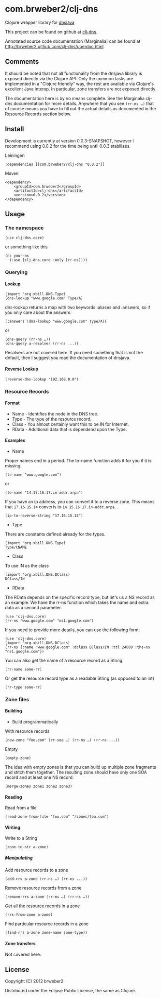 # com.brweber2/clj-dns

Clojure wrapper library for [dnsjava](http://www.xbill.org/dnsjava)

This project can be found on github at [clj-dns](https://github.com/brweber2/clj-dns).

Annotated source code documentation (Marginalia) can be found at <http://brweber2.github.com/clj-dns/uberdoc.html>.

## Comments

It should be noted that not all functionality from the dnsjava library is exposed directly via the Clojure API. Only the common tasks are implemented in a "Clojure friendly" way, the rest are available via Clojure's excellent Java interop. In particular, zone transfers are not exposed directly.

The documentation here is by no means complete. See the Marginalia clj-dns documentation for more details. Anywhere that you see ```(rr-ns …)``` that of course means you have to fill out the actual details as documented in the Resource Records section below.

## Install

Development is currently at version 0.0.3-SNAPSHOT, however I recommend using 0.0.2 for the time being until 0.0.3 stabilizes.

Leiningen

    :dependencies [[com.brweber2/clj-dns "0.0.2"]]

Maven

    <dependency>
        <groupId>com.brweber2</groupId>
        <artifactId>clj-dns</artifactId>
        <version>0.0.2</version>
    </dependency>

## Usage

### The namespace

    (use clj-dns.core)
    
or something like this

    (ns your-ns
      (:use [clj-dns.core :only [rr-ns]]))

### Querying

#### Lookup

    (import 'org.xbill.DNS.Type)
    (dns-lookup "www.google.com" Type/A)
    
dns-lookup returns a map with two keywords :aliases and :answers, so if you only care about the answers:

    (:answers (dns-lookup "www.google.com" Type/A))

or
    
    (dns-query (rr-ns …))
    (dns-query a-resolver (rr-ns ...))

Resolvers are not covered here. If you need something that is not the default, then I suggest you read the documentation of dnsjava.

#### Reverse Lookup

    (reverse-dns-lookup "192.168.0.0")

### Resource Records

#### Format

* Name - Identifies the node in the DNS tree.
* Type - The type of the resource record.
* Class - You almost certainly want this to be IN for Internet.
* RData - Additional data that is dependend upon the Type.

#### Examples

* Name

Proper names end in a period. The to-name function adds it for you if it is missing.

    (to-name "www.google.com")

or

    (to-name "14.15.16.17.in-addr.arpa")

If you have an ip address, you can convert it to a reverse zone. This means that ```17.16.15.14``` converts to ```14.15.16.17.in-addr.arpa.```.

    (ip-to-reverse-string "17.16.15.14")

* Type

There are constants defined already for the types.

    (import 'org.xbill.DNS.Type)
    Type/CNAME

* Class

To use IN as the class

    (import 'org.xbill.DNS.DClass)
    DClass/IN

* RData

The RData depends on the specific record type, but let's us a NS record as an example. We have the rr-ns function which takes the name and extra data as a second parameter.

    (use 'clj-dns.core)
    (rr-ns "www.google.com" "ns1.google.com")

If you need to provide more details, you can use the following form:

    (use 'clj-dns.core)
    (import 'org.xbill.DNS.DClass)
    (rr-ns {:name "www.google.com" :dclass DClass/IN :ttl 24000 :the-ns "ns1.google.com"})

You can also get the name of a resource record as a String

    (rr-name some-rr)
    
Or get the resource record type as a readable String (as opposed to an int)

    (rr-type some-rr)

### Zone files

#### Building

* Build programmatically

With resource records
 
    (new-zone "foo.com" (rr-soa …) (rr-ns …) (rr-ns ...))    
    
Empty
    
    (empty-zone)
    
The idea with empty zones is that you can build up multiple zone fragments and stitch them together. The resulting zone should have only one SOA record and at least one NS record.

    (merge-zones zone1 zone2 zone3)


#### Reading

Read from a file

    (read-zone-from-file "foo.com" "/zones/foo.com")

#### Writing

Write to a String

    (zone-to-str a-zone)
    
##### Manipulating

Add resource records to a zone

    (add-rrs a-zone (rr-ns …) (rr-ns ...))

Remove resource records from a zone

    (remove-rrs a-zone (rr-ns …) (rr-ns …))

Get all the resource records in a zone

    (rrs-from-zone a-zone)

Find particular resource records in a zone

    (find-rrs a-zone zone-name zone-type))
    
#### Zone transfers

Not covered here.

## License

Copyright (C) 2012 brweber2

Distributed under the Eclipse Public License, the same as Clojure.
